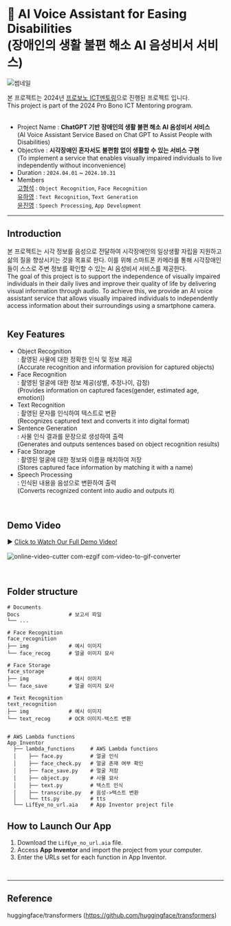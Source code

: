 # 👀 AI Voice Assistant for Easing Disabilities <br> (장애인의 생활 불편 해소 AI 음성비서 서비스)
![썸네일](https://github.com/user-attachments/assets/74178716-1335-4c6d-a04c-72bbeb089335)



본 프로젝트는 2024년 [프로보노 ICT멘토링](https://www.hanium.or.kr/portal/index.do)으로 진행된 프로젝트 입니다.<br>
This project is part of the 2024 Pro Bono ICT Mentoring program.<br><br>
 
- Project Name : **ChatGPT 기반 장애인의 생활 불편 해소 AI 음성비서 서비스**<br>
 (AI Voice Assistant Service Based on Chat GPT to Assist People with Disabilities)
- Objective : **시각장애인 혼자서도 불편함 없이 생활할 수 있는 서비스 구현**<br>
(To implement a service that enables visually impaired individuals to live independently without inconvenience)
- Duration : `2024.04.01` ~ `2024.10.31` 
- Members
<br>[고형석](https://github.com/hyeongseokgo) : `Object Recognition`, `Face Recognition`
<br>[유하영](https://github.com/Hayeonggg) : `Text Recognition`, `Text Generation`
<br>[윤진영](https://github.com/jin7369) : `Speech Processing`, `App Development`

***

## Introduction
본 프로젝트는 시각 정보를 음성으로 전달하여 시각장애인의 일상생활 자립을 지원하고 삶의 질을 향상시키는 것을 목표로 한다. 이를 위해 스마트폰 카메라를 통해 시각장애인들이 스스로 주변 정보를 확인할 수 있는 AI 음성비서 서비스를 제공한다.<br>
The goal of this project is to support the independence of visually impaired individuals in their daily lives and improve their quality of life by delivering visual information through audio. To achieve this, we provide an AI voice assistant service that allows visually impaired individuals to independently access information about their surroundings using a smartphone camera.<br><br>



## Key Features
- Object Recognition <br> : 촬영된 사물에 대한 정확한 인식 및 정보 제공<br> (Accurate recognition and information provision for captured objects)<br>
- Face Recognition <br> : 촬영된 얼굴에 대한 정보 제공(성별, 추정나이, 감정)<br> (Provides information on captured faces(gender, estimated age, emotion))<br>
- Text Recognition <br> : 촬영된 문자를 인식하여 텍스트로 변환<br> (Recognizes captured text and converts it into digital format)<br>
- Sentence Generation <br> : 사물 인식 결과를 문장으로 생성하여 출력<br> (Generates and outputs sentences based on object recognition results)<br>
- Face Storage <br> : 촬영된 얼굴에 대한 정보와 이름을 매치하여 저장<br> (Stores captured face information by matching it with a name)<br>
- Speech Processing <br> : 인식된 내용을 음성으로 변환하여 출력<br> (Converts recognized content into audio and outputs it)<br>


<br>

## Demo Video
▶ [Click to Watch Our Full Demo Video!](https://youtu.be/qjB4XeM9WYE?si=yhnpIZsHjzvN_7i6)
<br><br>
![online-video-cutter com-ezgif com-video-to-gif-converter](https://github.com/user-attachments/assets/f6703a58-7ed7-4aa9-b400-307f099707a4)


<br>


## Folder structure
```
# Documents
Docs                # 보고서 파일
└── ...

# Face Recognition
face_recognition
├── img             # 예시 이미지
└── face_recog      # 얼굴 이미지 묘사 

# Face Storage
face_storage
├── img             # 예시 이미지
└── face_save       # 얼굴 이미지 묘사 

# Text Recognition
text_recognition
├── img             # 예시 이미지
└── text_recog      # OCR 이미지-텍스트 변환


# AWS Lambda functions
App_Inventor
  ├── lambda_functions     # AWS Lambda functions
  │    ├── face.py         # 얼굴 인식
  │    ├── face_check.py   # 얼굴 존재 여부 확인
  │    ├── face_save.py    # 얼굴 저장
  │    ├── object.py       # 사물 묘사
  │    ├── text.py         # 텍스트 인식
  │    ├── transcribe.py   # 음성->텍스트 변환
  │    └── tts.py          # tts
  └── LifEye_no_url.aia    # App Inventor project file
```


## How to Launch Our App
1. Download the `LifEye_no_url.aia` file.
2. Access **App Inventor** and import the project from your computer.
3. Enter the URLs set for each function in App Inventor.

<br>

___
## Reference
huggingface/transformers (https://github.com/huggingface/transformers)


<br><br>



<br><br><br><br><br>
